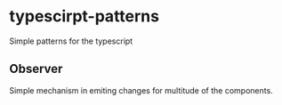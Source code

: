 # typescirpt-patterns
Simple patterns for the typescript

## Observer
Simple mechanism in emiting changes for multitude of the components.
